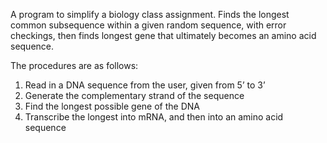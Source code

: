 A program to simplify a biology class assignment. 
Finds the longest common subsequence within a given random sequence, with error checkings, then finds longest gene that ultimately becomes an amino acid sequence.

The procedures are as follows:

1. Read in a DNA sequence from the user, given from 5’ to 3’
2. Generate the complementary strand of the sequence
3. Find the longest possible gene of the DNA
4. Transcribe the longest into mRNA, and then into an amino acid sequence 
